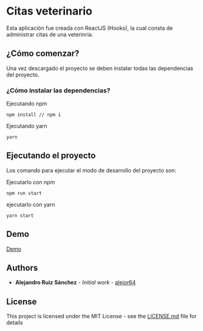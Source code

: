 # Citas veterinario

Esta aplicación fue creada con ReactJS (Hooks), la cual consta de administrar citas de una veterinria.

## ¿Cómo comenzar?

Una vez descargado el proyecto se deben instalar todas las dependencias del proyecto.

### ¿Cómo instalar las dependencias?

Ejecutando npm

```
npm install // npm i
```

Ejecutando yarn

```
yarn
```

## Ejecutando el proyecto

Los comando para ejecutar el modo de desarrollo del proyecto son:

Ejecutarlo con npm

```
npm run start
```

ejecutarlo con yarn

```
yarn start
```

## Demo

[Demo](https://modest-shaw-920031.netlify.app)

## Authors

* **Alejandro Ruiz Sánchez** - *Initial work* - [alejor64](https://github.com/alejor64)

## License

This project is licensed under the MIT License - see the [LICENSE.md](LICENSE.md) file for details